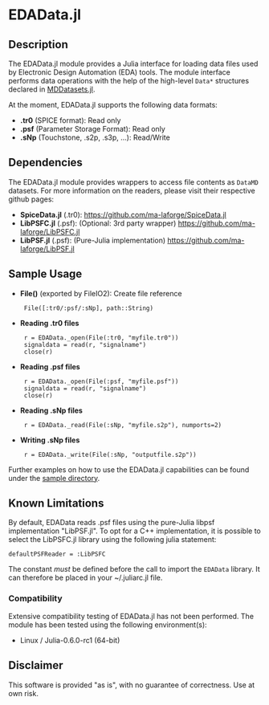 # EDAData.jl

## Description

The EDAData.jl module provides a Julia interface for loading data files used by Electronic Design Automation (EDA) tools.  The module interface performs data operations with the help of the high-level `Data*` structures declared in [MDDatasets.jl](https://github.com/ma-laforge/MDDatasets.jl).


At the moment, EDAData.jl supports the following data formats:

 - **.tr0** (SPICE format): Read only
 - **.psf** (Parameter Storage Format): Read only
 - **.sNp** (Touchstone, .s2p, .s3p, ...): Read/Write

## Dependencies

The EDAData.jl module provides wrappers to access file contents as `DataMD` datasets.  For more information on the readers, please visit their respective github pages:

 - **SpiceData.jl** (.tr0): <https://github.com/ma-laforge/SpiceData.jl>
 - **LibPSFC.jl** (.psf): (Optional: 3rd party wrapper) <https://github.com/ma-laforge/LibPSFC.jl>
 - **LibPSF.jl** (.psf): (Pure-Julia implementation) <https://github.com/ma-laforge/LibPSF.jl>

## Sample Usage

 - **File()** (exported by FileIO2): Create file reference

		File([:tr0/:psf/:sNp], path::String)

 - **Reading .tr0 files**

		r = EDAData._open(File(:tr0, "myfile.tr0"))
		signaldata = read(r, "signalname")
		close(r)

 - **Reading .psf files**

		r = EDAData._open(File(:psf, "myfile.psf"))
		signaldata = read(r, "signalname")
		close(r)

 - **Reading .sNp files**

		r = EDAData._read(File(:sNp, "myfile.s2p"), numports=2)

 - **Writing .sNp files**

		r = EDAData._write(File(:sNp, "outputfile.s2p"))

Further examples on how to use the EDAData.jl capabilities can be found under the [sample directory](sample/).

## Known Limitations

By default, EDAData reads .psf files using the pure-Julia libpsf implementation "LibPSF.jl".  To opt for a C++ implementation, it is possible to select the LibPSFC.jl library using the following julia statement:

	defaultPSFReader = :LibPSFC

The constant *must* be defined before the call to import the `EDAData` library.  It can therefore be placed in your ~/.juliarc.jl file.

### Compatibility

Extensive compatibility testing of EDAData.jl has not been performed.  The module has been tested using the following environment(s):

 - Linux / Julia-0.6.0-rc1 (64-bit)

## Disclaimer

This software is provided "as is", with no guarantee of correctness.  Use at own risk.
